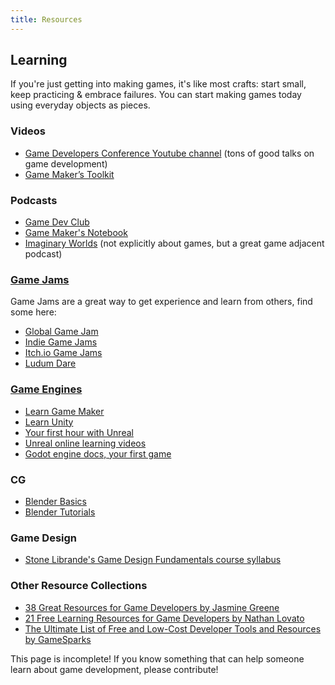 ```yaml
---
title: Resources
---
```


## Learning
If you're just getting into making games, it's like most crafts: start small, keep practicing & embrace failures. You can start making games today using everyday objects as pieces.

### Videos
- [Game Developers Conference Youtube channel](https://www.youtube.com/channel/UC0JB7TSe49lg56u6qH8y_MQ) (tons of good talks on game development)
- [Game Maker’s Toolkit](https://www.youtube.com/user/McBacon1337/)

### Podcasts
- [Game Dev Club](http://www.devgameclub.com/)
- [Game Maker's Notebook](https://www.interactive.org/Interviews/the_game_makers_notebook.asp)
- [Imaginary Worlds](https://www.imaginaryworldspodcast.org/) (not explicitly about games, but a great game adjacent podcast)

### [Game Jams](https://en.wikipedia.org/wiki/Game_jam)
Game Jams are a great way to get experience and learn from others, find some here:
- [Global Game Jam](https://globalgamejam.org/)
- [Indie Game Jams](http://www.indiegamejams.com/)
- [Itch.io Game Jams](https://itch.io/jams)
- [Ludum Dare](https://ldjam.com/)

### [Game Engines](https://en.wikipedia.org/wiki/Game_engine)
- [Learn Game Maker](https://www.yoyogames.com/learn)
- [Learn Unity](https://learn.unity.com/)
- [Your first hour with Unreal](https://www.unrealengine.com/en-US/onlinelearning-courses/your-first-hour-with-unreal-engine)
- [Unreal online learning videos](https://www.unrealengine.com/en-US/onlinelearning-courses)
- [Godot engine docs, your first game](https://docs.godotengine.org/en/3.1/getting_started/step_by_step/your_first_game.html)

### CG
- [Blender Basics](https://cgcookie.com/lesson/welcome-to-the-blender-basics)
- [Blender Tutorials](https://cgcookie.com/categories/3d/tutorials)

### Game Design
- [Stone Librande's Game Design Fundamentals course syllabus](http://stonetronix.com/gamedesign/)

### Other Resource Collections
- [38 Great Resources for Game Developers by Jasmine Greene](https://www.gamasutra.com/blogs/JasmineGreene/20170926/306446/38_Great_Resources_for_Game_Developers.php)
- [21 Free Learning Resources for Game Developers by Nathan Lovato](https://www.gamasutra.com/blogs/NathanLovato/20150814/251219/21_Free_Learning_Resources_for_Game_Developers.php)
- [The Ultimate List of Free and Low-Cost Developer Tools and Resources by GameSparks](https://www.gamesparks.com/the-ultimate-list-of-free-and-low-cost-developer-tools-and-resources/)

This page is incomplete! If you know something that can help someone learn about game development, please contribute!
